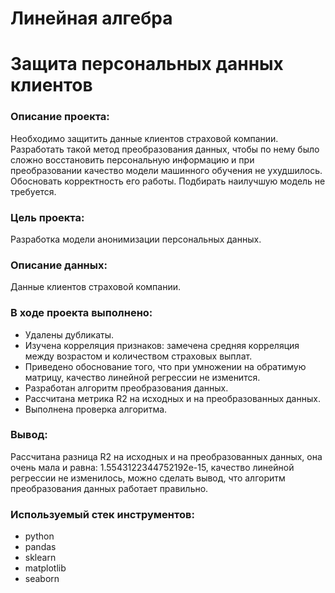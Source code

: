 # Линейная алгебра
# Защита персональных данных клиентов
### Описание проекта:
Необходимо защитить данные клиентов страховой компании. Разработать такой метод преобразования данных, чтобы по нему было сложно восстановить персональную информацию и при преобразовании качество модели машинного обучения не ухудшилось. Обосновать корректность его работы. Подбирать наилучшую модель не требуется.
### Цель проекта: 
Разработка модели анонимизации персональных данных.
### Описание данных:
Данные клиентов страховой компании.
### В ходе проекта выполнено:
- Удалены дубликаты.
- Изучена корреляция признаков: замечена средняя корреляция между возрастом и количеством страховых выплат.
- Приведено обоснование того, что при умножении на обратимую матрицу, качество линейной регрессии не изменится.
- Разработан алгоритм преобразования данных.
- Рассчитана метрика R2 на исходных и на преобразованных данных.
- Выполнена проверка алгоритма.
### Вывод:
Рассчитана разница R2 на исходных и на преобразованных данных, она очень мала и равна: 1.5543122344752192e-15, качество линейной регрессии не изменилось, можно сделать вывод, что алгоритм преобразования данных работает правильно.
### Используемый стек инструментов:
- python
- pandas
- sklearn
- matplotlib
- seaborn
